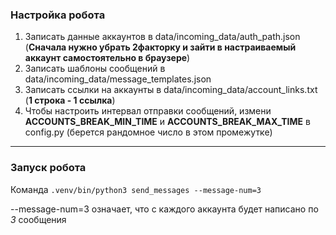 ### Настройка робота
1) Записать данные аккаунтов в data/incoming_data/auth_path.json (**Сначала нужно убрать 2факторку и зайти в настраиваемый аккаунт самостоятельно в браузере**)
2) Записать шаблоны сообщений в data/incoming_data/message_templates.json
3) Записать ссылки на аккаунты в data/incoming_data/account_links.txt (**1 строка - 1 ссылка**)
4) Чтобы настроить интервал отправки сообщений, измени **ACCOUNTS_BREAK_MIN_TIME** и **ACCOUNTS_BREAK_MAX_TIME** в config.py (берется рандомное число в этом промежутке)
---
### Запуск робота
Команда `.venv/bin/python3 send_messages --message-num=3`

--message-num=3 означает, что с каждого аккаунта будет написано по *3* сообщения